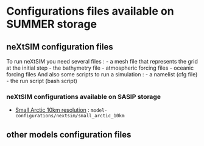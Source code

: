 # Configurations files available on SUMMER storage

## neXtSIM configuration files

To run neXtSIM you need several files :
     -  a mesh file that represents the grid at the initial step
     -  the bathymetry file
     -  atmospheric forcing files
     -  oceanic forcing files
And also some scripts to run a simulation :
     - a namelist (cfg file)
     - the run script (bash script)
     
### neXtSIM configurations available on SASIP storage

  - [Small Arctic 10km resolution](https://github.com/sasip-climate/catalog-shared-data-SASIP/blob/main/configurations/small-arctic-10km.md) : `model-configurations/nextsim/small_arctic_10km`
 
## other models configuration files
